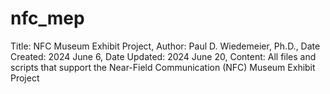 # nfc_mep
Title: NFC Museum Exhibit Project,
Author: Paul D. Wiedemeier, Ph.D.,
Date Created: 2024 June 6,
Date Updated: 2024 June 20,
Content: All files and scripts that support the Near-Field Communication (NFC) Museum Exhibit Project
